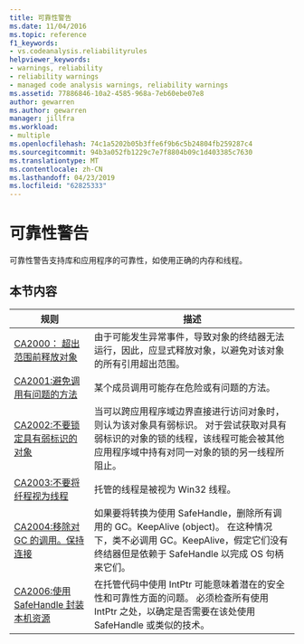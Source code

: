```yaml
---
title: 可靠性警告
ms.date: 11/04/2016
ms.topic: reference
f1_keywords:
- vs.codeanalysis.reliabilityrules
helpviewer_keywords:
- warnings, reliability
- reliability warnings
- managed code analysis warnings, reliability warnings
ms.assetid: 77886846-10a2-4585-968a-7eb60ebe07e8
author: gewarren
ms.author: gewarren
manager: jillfra
ms.workload:
- multiple
ms.openlocfilehash: 74c1a5202b05b3ffe6f9b6c5b24804fb259287c4
ms.sourcegitcommit: 94b3a052fb1229c7e7f8804b09c1d403385c7630
ms.translationtype: MT
ms.contentlocale: zh-CN
ms.lasthandoff: 04/23/2019
ms.locfileid: "62825333"
---
```

# <a name="reliability-warnings"></a>可靠性警告
可靠性警告支持库和应用程序的可靠性，如使用正确的内存和线程。

## <a name="in-this-section"></a>本节内容

|规则|描述|
|----------|-----------------|
|[CA2000： 超出范围前释放对象](../code-quality/ca2000-dispose-objects-before-losing-scope.md)|由于可能发生异常事件，导致对象的终结器无法运行，因此，应显式释放对象，以避免对该对象的所有引用超出范围。|
|[CA2001:避免调用有问题的方法](../code-quality/ca2001-avoid-calling-problematic-methods.md)|某个成员调用可能存在危险或有问题的方法。|
|[CA2002:不要锁定具有弱标识的对象](../code-quality/ca2002-do-not-lock-on-objects-with-weak-identity.md)|当可以跨应用程序域边界直接进行访问对象时，则认为该对象具有弱标识。 对于尝试获取对具有弱标识的对象的锁的线程，该线程可能会被其他应用程序域中持有对同一对象的锁的另一线程所阻止。|
|[CA2003:不要将纤程视为线程](../code-quality/ca2003-do-not-treat-fibers-as-threads.md)|托管的线程是被视为 Win32 线程。|
|[CA2004:移除对 GC 的调用。保持连接](../code-quality/ca2004-remove-calls-to-gc-keepalive.md)|如果要将转换为使用 SafeHandle，删除所有调用的 GC。KeepAlive (object)。 在这种情况下，类不必调用 GC。KeepAlive，假定它们没有终结器但是依赖于 SafeHandle 以完成 OS 句柄来它们。|
|[CA2006:使用 SafeHandle 封装本机资源](../code-quality/ca2006-use-safehandle-to-encapsulate-native-resources.md)|在托管代码中使用 IntPtr 可能意味着潜在的安全性和可靠性方面的问题。 必须检查所有使用 IntPtr 之处，以确定是否需要在该处使用 SafeHandle 或类似的技术。|